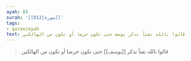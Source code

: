 ```yaml
---
ayah: 85
surah: '[[012|سورة]]'
tags:
- quran/ayah
text: قالوا تالله تفتأ تذكر يوسف حتى تكون حرضا أو تكون من الهالكين
---
```

> قالوا تالله تفتأ تذكر [[يوسف]] حتى تكون حرضا أو تكون من الهالكين
